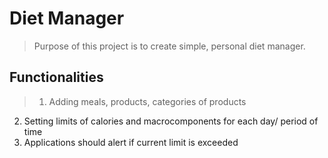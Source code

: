 # Diet Manager

> Purpose of this project is to create simple, personal diet manager.

## Functionalities
> 1. Adding meals, products, categories of products
  2. Setting limits of calories and macrocomponents for each day/ period of time
  3. Applications should alert if current limit is exceeded
